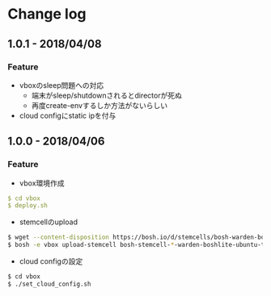 # Change log
## 1.0.1 - 2018/04/08
### Feature
* vboxのsleep問題への対応
  * 端末がsleep/shutdownされるとdirectorが死ぬ
  * 再度create-envするしか方法がないらしい
* cloud configにstatic ipを付与
## 1.0.0 - 2018/04/06
### Feature
* vbox環境作成
```yaml
$ cd vbox
$ deploy.sh
```
* stemcellのupload
```bash
$ wget --content-disposition https://bosh.io/d/stemcells/bosh-warden-boshlite-ubuntu-trusty-go_agent
$ bosh -e vbox upload-stemcell bosh-stemcell-*-warden-boshlite-ubuntu-trusty-go_agent.tgz
```
* cloud configの設定
```bash
$ cd vbox
$ ./set_cloud_config.sh
```
